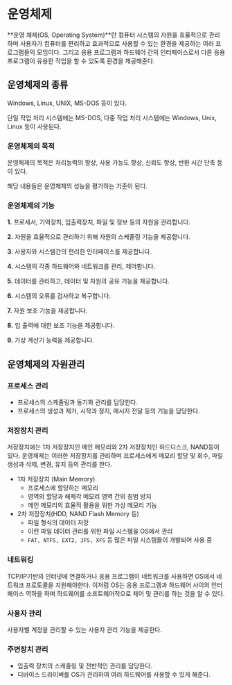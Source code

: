 # 운영체제
**운영 체제(OS, Operating System)**란 컴퓨터 시스템의 자원을 효율적으로 관리하며 사용자가 컴퓨터를 편리하고 효과적으로 사용할 수 있는 환경을 제공하는 여러 프로그램들의 모임이다. 그리고 응용 프로그램과 하드웨어 간의 인터페이스로서 다른 응용 프로그램이 유용한 작업을 할 수 있도록 환경을 제공해준다.

## 운영체제의 종류

Windows, Linux, UNIX, MS-DOS 등이 있다.

단일 작업 처리 시스템에는 MS-DOS, 다중 작업 처리 시스템에는 Windows, Unix, Linux 등이 사용된다.

### 운영체제의 목적

운영체제의 목적은 처리능력의 향상, 사용 가능도 향상, 신뢰도 향상, 반환 시간 단축 등이 있다.

해당 내용들은 운영체제의 성능을 평가하는 기준이 된다.

### **운영체제의 기능**

**1.** 프로세서, 기억장치, 입출력장치, 파일 및 정보 등의 자원을 관리합니다.

**2.** 자원을 효율적으로 관리하기 위해 자원의 스케줄링 기능을 제공합니다.

**3.** 사용자와 시스템간의 편리한 인터페이스를 제공합니다.

**4.** 시스템의 각종 하드웨어와 네트워크를 관리, 제어합니다.

**5.** 데이터를 관리하고, 데이터 및 자원의 공유 기능을 제공합니다.

**6.** 시스템의 오류를 검사하고 복구합니다.

**7.** 자원 보호 기능을 제공합니다.

**8.** 입 출력에 대한 보조 기능을 제공합니다.

**9.** 가상 계산기 능력을 제공합니다.

## 운영체제의 자원관리

### 프로세스 관리

- 프로세스의 스케줄링과 동기화 관리를 담당한다.
- 프로세스의 생성과 제거, 시작과 정지, 메시지 전달 등의 기능을 담당한다.

### 저장장치 관리

저장장치에는 1차 저장장치인 메인 메모리와 2차 저장장치인 하드디스크, NAND등이 있다. 운영체제는 이러한 저장장치를 관리하며 프로세스에게 메모리 할당 및 회수, 파일 생성과 삭제, 변경, 유지 등의 관리를 한다.

- 1차 저장장치 (Main Memory)
    - 프로세스에 할당하는 메모리
    - 영역의 할당과 해제각 메모리 영역 간의 침범 방지
    - 메인 메모리의 효율적 활용을 위한 가상 메모리 기능
- 2차 저장장치(HDD, NAND Flash Memory 등)
    - 파일 형식의 데이터 저장
    - 이런 파일 데이터 관리를 위한 파일 시스템을 OS에서 관리
    - `FAT, NTFS, EXT2, JFS, XFS` 등 많은 파일 시스템들이 개발되어 사용 중

### 네트워킹

TCP/IP기반의 인터넷에 연결하거나 응용 프로그램이 네트워크를 사용하면 OS에서 네트워크 프로토콜을 지원해야한다. 이처럼 OS는 응용 프로그램과 하드웨어 사이의 인터페이스 역하을 하며 하드웨어를 소프트웨어적으로 제어 및 관리를 하는 것을 알 수 있다.

### 사용자 관리

사용자별 계정을 관리할 수 있는 사용자 관리 기능을 제공한다.

### 주변장치 관리

- 입출력 장치의 스케줄링 및 전반적인 관리를 담당한다.
- 디바이스 드라이버를 OS가 관리하여 여러 하드웨어를 사용할 수 있게 해준다.
